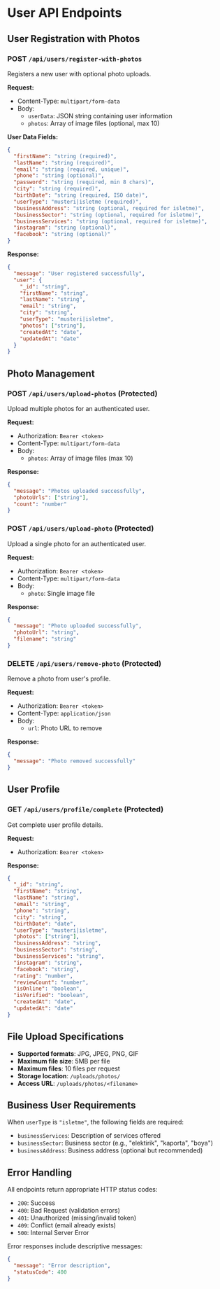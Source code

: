 # User API Endpoints

## User Registration with Photos

### POST `/api/users/register-with-photos`

Registers a new user with optional photo uploads.

**Request:**

- Content-Type: `multipart/form-data`
- Body:
  - `userData`: JSON string containing user information
  - `photos`: Array of image files (optional, max 10)

**User Data Fields:**

```json
{
  "firstName": "string (required)",
  "lastName": "string (required)",
  "email": "string (required, unique)",
  "phone": "string (optional)",
  "password": "string (required, min 8 chars)",
  "city": "string (required)",
  "birthDate": "string (required, ISO date)",
  "userType": "musteri|isletme (required)",
  "businessAddress": "string (optional, required for isletme)",
  "businessSector": "string (optional, required for isletme)",
  "businessServices": "string (optional, required for isletme)",
  "instagram": "string (optional)",
  "facebook": "string (optional)"
}
```

**Response:**

```json
{
  "message": "User registered successfully",
  "user": {
    "_id": "string",
    "firstName": "string",
    "lastName": "string",
    "email": "string",
    "city": "string",
    "userType": "musteri|isletme",
    "photos": ["string"],
    "createdAt": "date",
    "updatedAt": "date"
  }
}
```

## Photo Management

### POST `/api/users/upload-photos` (Protected)

Upload multiple photos for an authenticated user.

**Request:**

- Authorization: `Bearer <token>`
- Content-Type: `multipart/form-data`
- Body:
  - `photos`: Array of image files (max 10)

**Response:**

```json
{
  "message": "Photos uploaded successfully",
  "photoUrls": ["string"],
  "count": "number"
}
```

### POST `/api/users/upload-photo` (Protected)

Upload a single photo for an authenticated user.

**Request:**

- Authorization: `Bearer <token>`
- Content-Type: `multipart/form-data`
- Body:
  - `photo`: Single image file

**Response:**

```json
{
  "message": "Photo uploaded successfully",
  "photoUrl": "string",
  "filename": "string"
}
```

### DELETE `/api/users/remove-photo` (Protected)

Remove a photo from user's profile.

**Request:**

- Authorization: `Bearer <token>`
- Content-Type: `application/json`
- Body:
  - `url`: Photo URL to remove

**Response:**

```json
{
  "message": "Photo removed successfully"
}
```

## User Profile

### GET `/api/users/profile/complete` (Protected)

Get complete user profile details.

**Request:**

- Authorization: `Bearer <token>`

**Response:**

```json
{
  "_id": "string",
  "firstName": "string",
  "lastName": "string",
  "email": "string",
  "phone": "string",
  "city": "string",
  "birthDate": "date",
  "userType": "musteri|isletme",
  "photos": ["string"],
  "businessAddress": "string",
  "businessSector": "string",
  "businessServices": "string",
  "instagram": "string",
  "facebook": "string",
  "rating": "number",
  "reviewCount": "number",
  "isOnline": "boolean",
  "isVerified": "boolean",
  "createdAt": "date",
  "updatedAt": "date"
}
```

## File Upload Specifications

- **Supported formats**: JPG, JPEG, PNG, GIF
- **Maximum file size**: 5MB per file
- **Maximum files**: 10 files per request
- **Storage location**: `/uploads/photos/`
- **Access URL**: `/uploads/photos/<filename>`

## Business User Requirements

When `userType` is `"isletme"`, the following fields are required:

- `businessServices`: Description of services offered
- `businessSector`: Business sector (e.g., "elektirik", "kaporta", "boya")
- `businessAddress`: Business address (optional but recommended)

## Error Handling

All endpoints return appropriate HTTP status codes:

- `200`: Success
- `400`: Bad Request (validation errors)
- `401`: Unauthorized (missing/invalid token)
- `409`: Conflict (email already exists)
- `500`: Internal Server Error

Error responses include descriptive messages:

```json
{
  "message": "Error description",
  "statusCode": 400
}
```

